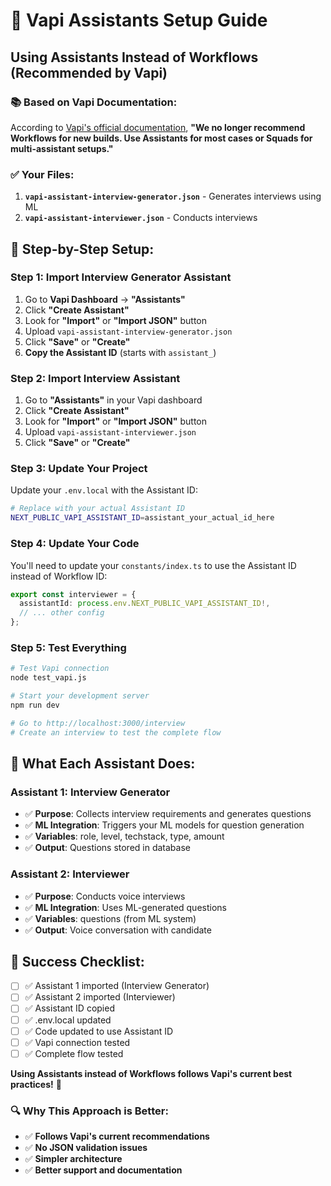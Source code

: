 # 🎯 Vapi Assistants Setup Guide
## Using Assistants Instead of Workflows (Recommended by Vapi)

### 📚 **Based on Vapi Documentation:**
According to [Vapi's official documentation](https://docs.vapi.ai/workflows/quickstart), **"We no longer recommend Workflows for new builds. Use Assistants for most cases or Squads for multi-assistant setups."**

### ✅ **Your Files:**
1. **`vapi-assistant-interview-generator.json`** - Generates interviews using ML
2. **`vapi-assistant-interviewer.json`** - Conducts interviews

## 🚀 **Step-by-Step Setup:**

### **Step 1: Import Interview Generator Assistant**
1. Go to **Vapi Dashboard** → **"Assistants"**
2. Click **"Create Assistant"**
3. Look for **"Import"** or **"Import JSON"** button
4. Upload `vapi-assistant-interview-generator.json`
5. Click **"Save"** or **"Create"**
6. **Copy the Assistant ID** (starts with `assistant_`)

### **Step 2: Import Interview Assistant**
1. Go to **"Assistants"** in your Vapi dashboard
2. Click **"Create Assistant"**
3. Look for **"Import"** or **"Import JSON"** button
4. Upload `vapi-assistant-interviewer.json`
5. Click **"Save"** or **"Create"**

### **Step 3: Update Your Project**
Update your `.env.local` with the Assistant ID:
```bash
# Replace with your actual Assistant ID
NEXT_PUBLIC_VAPI_ASSISTANT_ID=assistant_your_actual_id_here
```

### **Step 4: Update Your Code**
You'll need to update your `constants/index.ts` to use the Assistant ID instead of Workflow ID:

```typescript
export const interviewer = {
  assistantId: process.env.NEXT_PUBLIC_VAPI_ASSISTANT_ID!,
  // ... other config
};
```

### **Step 5: Test Everything**
```bash
# Test Vapi connection
node test_vapi.js

# Start your development server
npm run dev

# Go to http://localhost:3000/interview
# Create an interview to test the complete flow
```

## 🎯 **What Each Assistant Does:**

### **Assistant 1: Interview Generator**
- ✅ **Purpose**: Collects interview requirements and generates questions
- ✅ **ML Integration**: Triggers your ML models for question generation
- ✅ **Variables**: role, level, techstack, type, amount
- ✅ **Output**: Questions stored in database

### **Assistant 2: Interviewer**
- ✅ **Purpose**: Conducts voice interviews
- ✅ **ML Integration**: Uses ML-generated questions
- ✅ **Variables**: questions (from ML system)
- ✅ **Output**: Voice conversation with candidate

## 🎉 **Success Checklist:**
- [ ] ✅ Assistant 1 imported (Interview Generator)
- [ ] ✅ Assistant 2 imported (Interviewer)
- [ ] ✅ Assistant ID copied
- [ ] ✅ .env.local updated
- [ ] ✅ Code updated to use Assistant ID
- [ ] ✅ Vapi connection tested
- [ ] ✅ Complete flow tested

**Using Assistants instead of Workflows follows Vapi's current best practices!** 🚀

### 🔍 **Why This Approach is Better:**
- ✅ **Follows Vapi's current recommendations**
- ✅ **No JSON validation issues**
- ✅ **Simpler architecture**
- ✅ **Better support and documentation**
